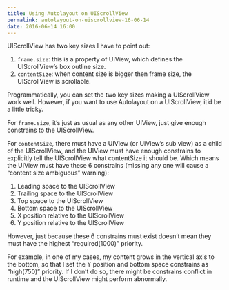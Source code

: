 ```yaml
---
title: Using Autolayout on UIScrollView
permalink: autolayout-on-uiscrollview-16-06-14
date: 2016-06-14 16:00
---
```



UIScrollView has two key sizes I have to point out:

1. `frame.size`: this is a property of UIView, which defines the UIScrollView’s box outline size.
2. `contentSize`: when content size is bigger then frame size, the UIScrollView is scrollable.

Programmatically, you can set the two key sizes making a UIScrollView work well. However, if you want to use Autolayout on a UIScrollView, it’d be a little tricky.

For `frame.size`, it’s just as usual as any other UIView, just give enough constrains to the UIScrollView.

For `contentSize`, there must have a UIView (or UIView’s sub view) as a child of the UIScrollView, and the UIView must have enough constrains to explicitly tell the UIScrollView what contentSize it should be. Which means the UIView must have these 6 constrains (missing any one will cause a “content size ambiguous” warning):

1. Leading space to the UIScrollView
2. Trailing space to the UIScrollView
3. Top space to the UIScrollView
4. Bottom space to the UIScrollView
5. X position relative to the UIScrollView
6. Y position relative to the UIScrollView

However, just because these 6 constrains must exist doesn’t mean they must have the highest “required(1000)” priority.

For example, in one of my cases, my content grows in the vertical axis to the bottom, so that I set the Y position and bottom space constrains as “high(750)” priority. If I don’t do so, there might be constrains conflict in runtime and the UIScrollView might perform abnormally.



